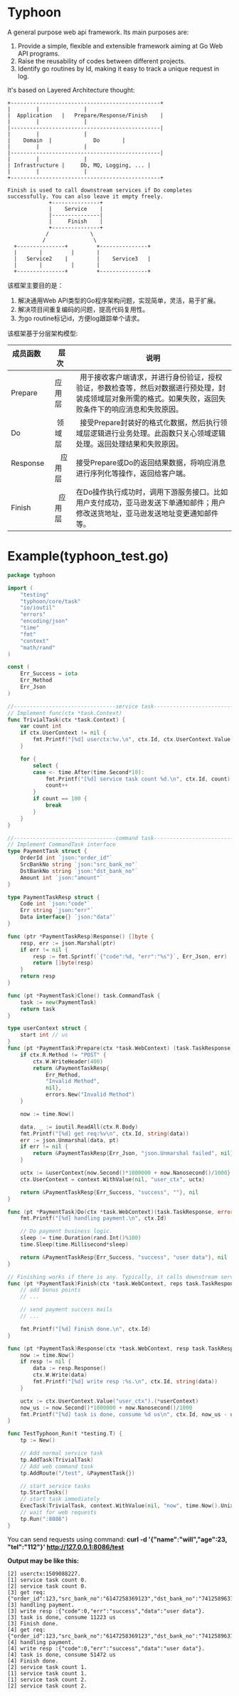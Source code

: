 # Typhoon
A general purpose web api framework. Its main purposes are:
1. Provide a simple, flexible and extensible framework aiming at Go Web API programs.
2. Raise the reusability of codes between different projects.
3. Identify go routines by Id, making it easy to track a unique request in log.


It's based on Layered Architecture thought:
```
+-----------------------------------------------+
|		 |				|
|  Application	 |   Prepare/Response/Finish	|
|		 |				|
|-----------------------------------------------|
|		 |				|
|    Domain	 |             Do		|
|		 |				|
|-----------------------------------------------|
|		 |				|
| Infrastructure |     Db, MQ, Logging, ...	|
|		 |				|
+-----------------------------------------------+

Finish is used to call downstream services if Do completes successfully. You can also leave it empty freely.
		     +---------------+
		     |    Service    |
		     |---------------|
		     |     Finish    |
		     +---------------+
		    /		      \
		   /		       \
  +---------------+			+---------------+   
  |		  |			|		|
  |   Service2	  |			|    Service3	|
  |		  |			|		|
  +---------------+			+---------------+
```  
该框架主要目的是：
1. 解决通用Web API类型的Go程序架构问题，实现简单，灵活，易于扩展。
2. 解决项目间重复编码的问题，提高代码复用性。
3. 为go routine标记id，方便log跟踪单个请求。

该框架基于分层架构模型:  

| 成员函数       | 层次   |  说明  |
| --------   | -----  | ----  |
|  Prepare   | 应用层 |   用于接收客户端请求，并进行身份验证，授权验证，参数检查等，然后对数据进行预处理，封装成领域层对象所需的格式。如果失败，返回失败条件下的响应消息和失败原因。    |
|  Do        |  领域层   |   接受Prepare封装好的格式化数据，然后执行领域层逻辑进行业务处理。此函数只关心领域逻辑处理。返回处理结果和失败原因。   |
| Response   |    应用层    |  接受Prepare或Do的返回结果数据，将响应消息进行序列化等操作，返回给客户端。  |
| Finish     |   应用层    |  在Do操作执行成功时，调用下游服务接口。比如用户支付成功，亚马逊发送下单通知邮件；用户修改送货地址，亚马逊发送地址变更通知邮件等。  |


# Example(typhoon_test.go)

```go
package typhoon

import (
	"testing"
	"typhoon/core/task"
	"io/ioutil"
	"errors"
	"encoding/json"
	"time"
	"fmt"
	"context"
	"math/rand"
)

const (
	Err_Success = iota
	Err_Method
	Err_Json
)

//--------------------------------service task----------------------------------
// Implement func(ctx *task.Context)
func TrivialTask(ctx *task.Context) {
	var count int
	if ctx.UserContext != nil {
		fmt.Printf("[%d] userctx:%v.\n", ctx.Id, ctx.UserContext.Value("now"))
	}

	for {
		select {
		case <- time.After(time.Second*10):
			fmt.Printf("[%d] service task count %d.\n", ctx.Id, count)
			count++
		}
		if count == 100 {
			break
		}
	}
}

//--------------------------------command task----------------------------------
// Implement CommandTask interface
type PaymentTask struct {
	OrderId int `json:"order_id"`
	SrcBankNo string `json:"src_bank_no"`
	DstBankNo string `json:"dst_bank_no"`
	Amount int `json:"amount"`
}

type PaymentTaskResp struct {
	Code int `json:"code"`
	Err string `json:"err"`
	Data interface{} `json:"data"`
}

func (ptr *PaymentTaskResp)Response() []byte {
	resp, err := json.Marshal(ptr)
	if err != nil {
		resp := fmt.Sprintf(`{"code":%d, "err":"%s"}`, Err_Json, err)
		return []byte(resp)
	}
	return resp
}

func (pt *PaymentTask)Clone() task.CommandTask {
	task := new(PaymentTask)
	return task
}

type userContext struct {
	start int // us
}
func (pt *PaymentTask)Prepare(ctx *task.WebContext) (task.TaskResponse, error) {
	if ctx.R.Method != "POST" {
		ctx.W.WriteHeader(400)
		return &PaymentTaskResp{
			Err_Method,
			"Invalid Method",
			nil},
			errors.New("Invalid Method")
	}

	now := time.Now()

	data, _ := ioutil.ReadAll(ctx.R.Body)
	fmt.Printf("[%d] get req:%v\n", ctx.Id, string(data))
	err := json.Unmarshal(data, pt)
	if err != nil {
		return &PaymentTaskResp{Err_Json, "json.Unmarshal failed", nil}, err
	}

	uctx := &userContext{now.Second()*1000000 + now.Nanosecond()/1000}
	ctx.UserContext = context.WithValue(nil, "user_ctx", uctx)

	return &PaymentTaskResp{Err_Success, "success", ""}, nil
}

func (pt *PaymentTask)Do(ctx *task.WebContext)(task.TaskResponse, error) {
	fmt.Printf("[%d] handling payment.\n", ctx.Id)

	// Do payment business logic.
	sleep := time.Duration(rand.Int()%100)
	time.Sleep(time.Millisecond*sleep)

	return &PaymentTaskResp{Err_Success, "success", "user data"}, nil
}

// Finishing works if there is any. Typically, it calls downstream services.
func (pt *PaymentTask)Finish(ctx *task.WebContext, reps task.TaskResponse) {
	// add bonus points
	// ...

	// send payment success mails
	// ...

	fmt.Printf("[%d] Finish done.\n", ctx.Id)
}

func (pt *PaymentTask)Response(ctx *task.WebContext, resp task.TaskResponse) {
	now := time.Now()
	if resp != nil {
		data := resp.Response()
		ctx.W.Write(data)
		fmt.Printf("[%d] write resp :%s.\n", ctx.Id, string(data))
	}

	uctx := ctx.UserContext.Value("user_ctx").(*userContext)
	now_us := now.Second()*1000000 + now.Nanosecond()/1000
	fmt.Printf("[%d] task is done, consume %d us\n", ctx.Id, now_us - uctx.start)
}

func TestTyphoon_Run(t *testing.T) {
	tp := New()

	// Add normal service task
	tp.AddTask(TrivialTask)
	// Add web command task
	tp.AddRoute("/test", &PaymentTask{})

	// start service tasks
	tp.StartTasks()
	// start task immediately
	ExecTask(TrivialTask, context.WithValue(nil, "now", time.Now().Unix()))
	// wait for web requests
	tp.Run(":8086")
}

```

You can send requests using command: **curl -d '{"name":"will","age":23, "tel":"112"}' http://127.0.0.1:8086/test**

**Output may be like this:**
```
[2] userctx:1509088227.
[1] service task count 0.
[2] service task count 0.
[3] get req:{"order_id":123,"src_bank_no":"6147258369123","dst_bank_no":"7412589631203","amount":1000}
[3] handling payment.
[3] write resp :{"code":0,"err":"success","data":"user data"}.
[3] task is done, consume 11223 us
[3] Finish done.
[4] get req:{"order_id":123,"src_bank_no":"6147258369123","dst_bank_no":"7412589631203","amount":1000}
[4] handling payment.
[4] write resp :{"code":0,"err":"success","data":"user data"}.
[4] task is done, consume 51472 us
[4] Finish done.
[2] service task count 1.
[1] service task count 1.
[1] service task count 2.
[2] service task count 2.

```

